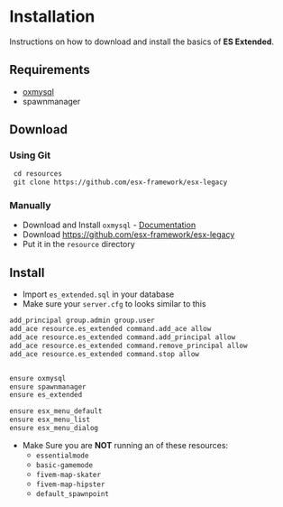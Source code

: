 # Installation

Instructions on how to download and install the basics of **ES Extended**.

## Requirements

- [oxmysql](https://github.com/overextended/oxmysql)
- spawnmanager

## Download

### Using Git

```diff
 cd resources
 git clone https://github.com/esx-framework/esx-legacy 
```

### Manually

- Download and Install `oxmysql` - [Documentation](https://overextended.github.io/oxmysql/)
- Download <https://github.com/esx-framework/esx-legacy>
- Put it in the `resource` directory

## Install

- Import `es_extended.sql` in your database
- Make sure your `server.cfg` to looks similar to this

```diff
add_principal group.admin group.user
add_ace resource.es_extended command.add_ace allow
add_ace resource.es_extended command.add_principal allow
add_ace resource.es_extended command.remove_principal allow
add_ace resource.es_extended command.stop allow


ensure oxmysql
ensure spawnmanager
ensure es_extended

ensure esx_menu_default
ensure esx_menu_list
ensure esx_menu_dialog
```

- Make Sure you are **NOT** running an of these resources:
  - `essentialmode`
  - `basic-gamemode`
  - `fivem-map-skater`
  - `fivem-map-hipster`
  - `default_spawnpoint`
